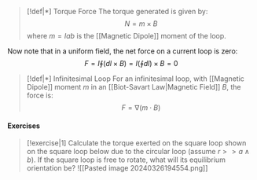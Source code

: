 >[!def|*] Torque Force
>The torque generated is given by: $$N = m \times B$$where $m = Iab$ is the [[Magnetic Dipole]] moment of the loop.

Now note that in a uniform field, the net force on a current loop is zero: $$F = I \oint (dl \times B) = I \left( \oint dl \right) \times B = 0$$
>[!def|*] Infinitesimal Loop
>For an infinitesimal loop, with [[Magnetic Dipole]] moment $m$ in an [[Biot-Savart Law|Magnetic Field]] $B$, the force is: $$F = \nabla(m \cdot B)$$

#### Exercises
>[!exercise|1]
>Calculate the torque exerted on the square loop shown on the square loop below due to the circular loop (assume $r >> a \; \land \; b$). If the square loop is free to rotate, what will its equilibrium orientation be?
>![[Pasted image 20240326194554.png]]

